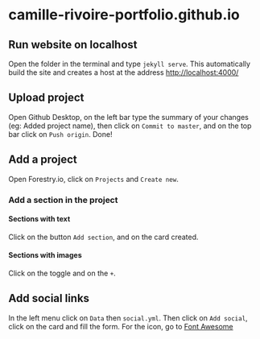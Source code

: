 # camille-rivoire-portfolio.github.io

## Run website on localhost

Open the folder in the terminal and type `jekyll serve`. This automatically build the site and creates a host at the address [http://localhost:4000/](http://localhost:4000/)

## Upload project

Open Github Desktop, on the left bar type the summary of your changes (eg: Added project name), then click on `Commit to master`, and on the top bar click on `Push origin`. Done!

## Add a project

Open Forestry.io, click on `Projects` and `Create new`. 

### Add a section in the project

#### Sections with text

Click on the button `Add section`, and on the card created. 

#### Sections with images

Click on the toggle and on the `+`.

## Add social links

In the left menu click on `Data` then `social.yml`. Then click on `Add social`, click on the card and fill the form. For the icon, go to [Font Awesome](https://fontawesome.com/)